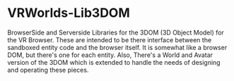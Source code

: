 # VRWorlds-Lib3DOM
BrowserSide and Serverside Libraries for the 3DOM (3D Object Model) for the VR Browser.   These are intended to be there interface between the sandboxed entity code and the browser itself.  It is somewhat like a browser DOM, but there's one for each entity.   Also, There's a World and Avatar version of the 3DOM which is extended to handle the needs of designing and operating these pieces.
